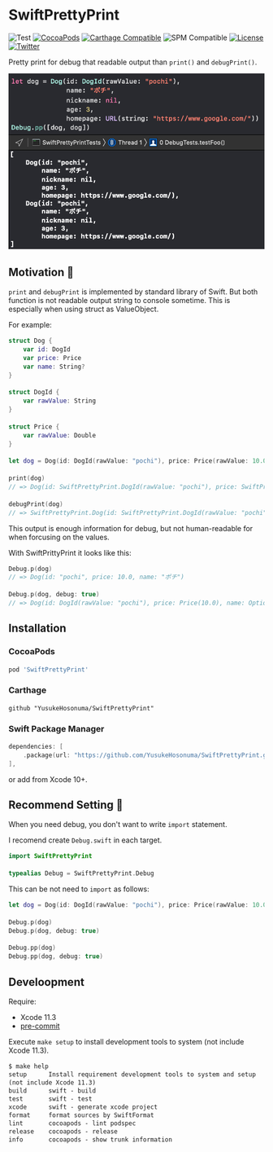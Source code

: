 # SwiftPrettyPrint

![Test](https://github.com/YusukeHosonuma/SwiftPrettyPrint/workflows/Test/badge.svg)
[![CocoaPods](https://img.shields.io/cocoapods/v/SwiftPrettyPrint.svg)](https://cocoapods.org/pods/SwiftPrettyPrint)
[![Carthage Compatible](https://img.shields.io/badge/Carthage-compatible-4BC51D.svg?style=flat)](https://github.com/Carthage/Carthage)
![SPM Compatible](https://img.shields.io/badge/SPM-compatible-4BC51D.svg?style=flat)
[![License](https://img.shields.io/github/license/YusukeHosonuma/SwiftPrettyPrint)](https://github.com/YusukeHosonuma/SwiftPrettyPrint/blob/master/LICENSE)
[![Twitter](https://img.shields.io/twitter/url?style=social&url=https%3A%2F%2Ftwitter.com%2Ftobi462)](https://twitter.com/tobi462)

Pretty print for debug that readable output than `print()` and `debugPrint()`.

![Screenshot](Screenshot/screenshot.png)

## Motivation 💪

`print` and `debugPrint` is implemented by standard library of Swift.
But both function is not readable output string to console sometime.
This is especially when using struct as ValueObject.

For example:

```swift
struct Dog {
    var id: DogId
    var price: Price
    var name: String?
}

struct DogId {
    var rawValue: String
}

struct Price {
    var rawValue: Double
}

let dog = Dog(id: DogId(rawValue: "pochi"), price: Price(rawValue: 10.0), name: "ポチ")

print(dog)
// => Dog(id: SwiftPrettyPrint.DogId(rawValue: "pochi"), price: SwiftPrettyPrint.Price(rawValue: 10.0), name: Optional("ポチ"))

debugPrint(dog)
// => SwiftPrettyPrint.Dog(id: SwiftPrettyPrint.DogId(rawValue: "pochi"), price: SwiftPrettyPrint.Price(rawValue: 10.0), name: Optional("ポチ"))
```

This output is enough information for debug,
but not human-readable for when forcusing on the values.

With SwiftPrittyPrint it looks like this:

```swift
Debug.p(dog)
// => Dog(id: "pochi", price: 10.0, name: "ポチ")

Debug.p(dog, debug: true)
// => Dog(id: DogId(rawValue: "pochi"), price: Price(10.0), name: Optional("ポチ"))
```

## Installation

### CocoaPods

```ruby
pod 'SwiftPrettyPrint'
```

### Carthage

```text
github "YusukeHosonuma/SwiftPrettyPrint"
```

### Swift Package Manager

```swift
dependencies: [
    .package(url: "https://github.com/YusukeHosonuma/SwiftPrettyPrint.git", from: "0.0.2"),
],
```

or add from Xcode 10+.

## Recommend Setting 📝

When you need debug, you don't want to write `import` statement.

I recomend create `Debug.swift` in each target.

```swift
import SwiftPrettyPrint

typealias Debug = SwiftPrettyPrint.Debug
```

This can be not need to `import` as follows:

```swift
let dog = Dog(id: DogId(rawValue: "pochi"), price: Price(rawValue: 10.0), name: "ポチ")

Debug.p(dog)
Debug.p(dog, debug: true)

Debug.pp(dog)
Debug.pp(dog, debug: true)
```

## Develoopment

Require:

- Xcode 11.3
- [pre-commit](https://github.com/pre-commit/pre-commit-hooks)

Execute `make setup` to install development tools to system (not include Xcode 11.3).

```text
$ make help
setup      Install requirement development tools to system and setup (not include Xcode 11.3)
build      swift - build
test       swift - test
xcode      swift - generate xcode project
format     format sources by SwiftFormat
lint       cocoapods - lint podspec
release    cocoapods - release
info       cocoapods - show trunk information
```
